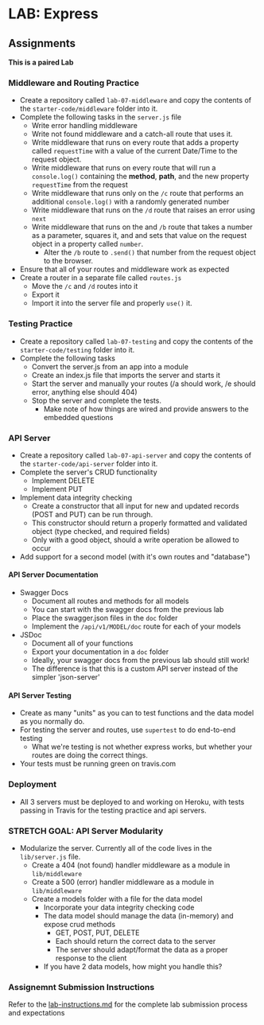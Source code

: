 # LAB: Express 

## Assignments
**This is a paired Lab**

### Middleware and Routing Practice
* Create a repository called `lab-07-middleware` and copy the contents of the `starter-code/middleware` folder into it.
* Complete the following tasks in the `server.js` file
  * Write error handling middleware
  * Write not found middleware and a catch-all route that uses it.
  * Write middleware that runs on every route that adds a property called `requestTime` with a value of the current Date/Time to the request object.
  * Write middleware that runs on every route that will run a `console.log()` containing the **method**, **path**, and the new property `requestTime` from the request 
  * Write middleware that runs only on the `/c` route that performs an additional `console.log()` with a randomly generated number
  * Write middleware that runs on the `/d` route that raises an error using `next`
  * Write middleware that runs on the and `/b` route that takes a number as a parameter, squares it, and and sets that value on the request object in a property called `number`.  
    * Alter the `/b` route to `.send()` that number from the request object to the browser.
* Ensure that all of your routes and middleware work as expected
* Create a router in a separate file called `routes.js`
  * Move the `/c` and `/d` routes into it
  * Export it
  * Import it into the server file and properly `use()` it.
  
### Testing Practice
* Create a repository called `lab-07-testing` and copy the contents of the `starter-code/testing` folder into it.
* Complete the following tasks
  * Convert the server.js from an app into a module
  * Create an index.js file that imports the server and starts it
  * Start the server and manually your routes (/a should work, /e should error, anything else should 404)
  * Stop the server and complete the tests.
    * Make note of how things are wired and provide answers to the embedded questions
 

### API Server
* Create a repository called `lab-07-api-server` and copy the contents of the `starter-code/api-server` folder into it.
* Complete the server's CRUD functionality
  * Implement DELETE
  * Implement PUT
* Implement data integrity checking
  * Create a constructor that all input for new and updated records (POST and PUT) can be run through.
  * This constructor should return a properly formatted and validated object (type checked, and required fields)
  * Only with a good object, should a write operation be allowed to occur
* Add support for a second model (with it's own routes and "database")


#### API Server Documentation
* Swagger Docs
  * Document all routes and methods for all models
  * You can start with the swagger docs from the previous lab
  * Place the swagger.json files in the `doc` folder
  * Implement the `/api/v1/MODEL/doc` route for each of your models
* JSDoc
  * Document all of your functions
  * Export your documentation in a `doc` folder
  * Ideally, your swagger docs from the previous lab should still work!
  * The difference is that this is a custom API server instead of the simpler 'json-server'

#### API Server Testing
* Create as many "units" as you can to test functions and the data model as you normally do.
* For testing the server and routes, use `supertest` to do end-to-end testing
  * What we're testing is not whether express works, but whether your routes are doing the correct things.
* Your tests must be running green on travis.com

### Deployment
* All 3 servers must be deployed to and working on Heroku, with tests passing in Travis for the testing practice and api servers.

### STRETCH GOAL: API Server Modularity
* Modularize the server. Currently all of the code lives in the `lib/server.js` file.
  * Create a 404 (not found) handler middleware as a module in `lib/middleware`
  * Create a 500 (error) handler middleware as a module in `lib/middleware`
  * Create a models folder with a file for the data model
    * Incorporate your data integrity checking code
    * The data model should manage the data (in-memory) and expose crud methods 
      * GET, POST, PUT, DELETE
      * Each should return the correct data to the server 
      * The server should adapt/format the data as a proper response to the client
    * If you have 2 data models, how might you handle this?


### Assignemnt Submission Instructions
Refer to the [lab-instructions.md](../../../reference/submission-instructions/labs) for the complete lab submission process and expectations
